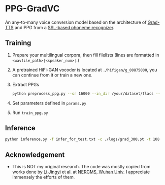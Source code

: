 # PPG-GradVC

An any-to-many voice conversion model based on the architecture of [Grad-TTS](https://github.com/huawei-noah/Speech-Backbones/tree/main/Grad-TTS) and PPG from a [SSL-based phoneme recognizer](https://huggingface.co/facebook/wav2vec2-xlsr-53-espeak-cv-ft).

## Training

1. Prepare your multilingual corpora, then fill filelists (lines are formatted in `<wavfile_path>|<speaker_num>|`.)
2. A pretrained HiFi-GAN vocoder is located at `./hifigan/g_00875000`, you can continue from it or train a new one.
3. Extract PPGs

   ```bash
   python preprocess_ppg.py --sr 16000 --in_dir /your/dataset/flacs --out_dir /your/dataset/ppgs
   ```
4. Set parameters defined in `params.py`
5. Run `train_ppg.py`

## Inference

```bash
python inference.py -f infer_for_test.txt -c ./logs/grad_300.pt -t 100
```

## Acknowledgement

- This is NOT my original research. The code was mostly copied from works done by [Li Jingyi](https://github.com/OlaWod) et al. at [NERCMS, Wuhan Univ.](http://multimedia.whu.edu.cn/) I appreciate immensely the efforts of them.
